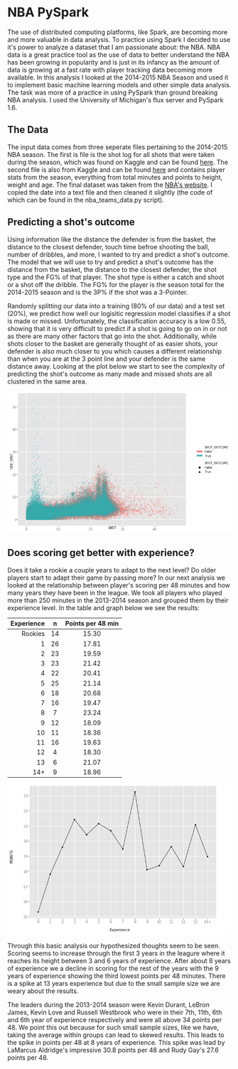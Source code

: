 ﻿# NBA PySpark

The use of distributed computing platforms, like Spark, are becoming more and more valuable in data analysis. To practice using Spark I decided to use it's power to analyze a dataset that I am passionate about: the NBA. NBA data is a great practice tool as the use of data to better understand the NBA has been growing in popularity and is just in its infancy as the amount of data is growing at a fast rate with player tracking data becoming more available. In this analysis I looked at the 2014-2015 NBA Season and used it to implement basic machine learning models and other simple data analysis. The task was more of a practice in using PySpark than ground breaking NBA analysis. I used the University of Michigan's flux server and PySpark 1.6.

## The Data
The input data comes from three seperate files pertaining to the 2014-2015 NBA season. The first is file is the shot log for all shots that were taken during the season, which was found on Kaggle and can be found [here](https://www.kaggle.com/dansbecker/nba-shot-logs/data). The second file is also from Kaggle and can be found [here](https://www.kaggle.com/drgilermo/nba-players-stats-20142015/data) and contains player stats from the season, everything from total minutes and points to height, weight and age. The final dataset was taken from the [NBA's website](https://stats.nba.com/teams/advanced/?sort=W&dir=-1&Season=2014-15&SeasonType=Regular%20Season). I copied the date into a text file and then cleaned it slightly (the code of which can be found in the nba_teams_data.py script). 

## Predicting a shot's outcome
Using information like the distance the defender is from the basket, the distance to the closest defender, touch time befroe shooting the ball, number of dribbles, and more, I wanted to try and predict a shot's outcome. The model that we will use to try and predict a shot's outcome has the distance from the basket, the distance to the closest defender, the shot type and the FG% of that player. The shot type is either a catch and shoot or a shot off the dribble. The FG% for the player is the season total for the 2014-2015 season and is the 3P% if the shot was a 3-Pointer.

Randomly splitting our data into a training (80% of our data) and a test set (20%), we predict how well our logisitic regression model classifies if a shot is made or missed. Unfortunately, the classification accuracy is a low 0.55, showing that it is very difficult to predict if a shot is going to go on in or not as there are many other factors that go into the shot. Additionally, while shots closer to the basket are generally thought of as easier shots, your defender is also much closer to you which causes a different relationship than when you are at the 3 point line and your defender is the same distance away. Looking at the plot below we start to see the complexity of  predicting the shot's outcome as many made and missed shots are all clustered in the same area.

![](/Data/Output/Plots/shot_outcome.png?raw=true "Shot Outcome based on Defender Distance and Distance to Basket")

## Does scoring get better with experience?
Does it take a rookie a couple years to adapt to the next level? Do older players start to adapt their game by passing more? In our next analysis we looked at the relationship between player's scoring per 48 minutes and how many years they have been in the league. We took all players who played more than 250 minutes in the 2013-2014 season and grouped them by their experience level. In the table and graph below we see the results:

| Experience | n  | Points per 48 min |
|-----------:|:--:|:-----------------:|
| Rookies    |14  | 15.30             |
|1           |26  | 17.81             |
|2           |23  | 19.59             |
|3           |23  | 21.42             |
|4           |22  | 20.41             |
|5           |25  | 21.14             |
|6           |18  | 20.68             |
|7           |16  | 19.47             |
|8           |7   | 23.24             |
|9           |12  | 18.09             |
|10          |11  | 18.36             |
|11          |16  | 19.63             |
|12          |4   | 18.30             |
|13          |6   | 21.07             |
|14+         |9   | 18.96             |

![](/Data/Output/Plots/experience.png?raw=true "Points per 48 Minutes by Experience")

Through this basic analysis our hypothesized thoughts seem to be seen. Scoring seems to increase through the first 3 years in the leagure where it reaches its height between 3 and 6 years of experience. After about 8 years of experience we a decline in scoring for the rest of the years with the 9 years of experience showing the third lowest points per 48 minutes. There is a spike at 13 years experience but due to the small sample size we are weary about the results.

The leaders during the 2013-2014 season were Kevin Durant, LeBron James, Kevin Love and Russell Westbrook who were in their 7th, 11th, 6th and 6th year of experience respectively and were all above 34 points per 48. We point this out because for such small sample sizes, like we have, taking the average within groups can lead to skewed results. This leads to the spike in points per 48 at 8 years of experience. This spike was lead by LaMarcus Aldridge's impressive 30.8 points per 48 and Rudy Gay's 27.6 points per 48.
